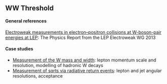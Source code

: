 ## WW Threshold

#### General references
[Electroweak measurements in electron–positron collisions at W-boson-pair energies at LEP](https://arxiv.org/abs/1302.3415): The Physics Report from the LEP Electroweak WG 2013

#### Case studies
- [Measurement of the W mass and width](ww/mass): lepton momentum scale and resolution, modelling of hadronic W decays
- [Measurement of sqrts via radiative return events](ww/radiativereturn): lepton and jet angular resolutions, acceptance
